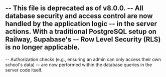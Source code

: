 -- This file is deprecated as of v8.0.0.
-- All database security and access control are now handled by the application logic
-- in the server actions. With a traditional PostgreSQL setup on Railway, Supabase's
-- Row Level Security (RLS) is no longer applicable.
--
-- Authorization checks (e.g., ensuring an admin can only access their own school's data)
-- are now performed within the database queries in the server code itself.
